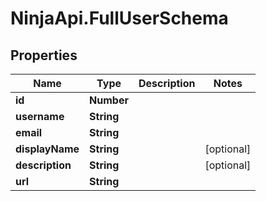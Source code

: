 # NinjaApi.FullUserSchema

## Properties

Name | Type | Description | Notes
------------ | ------------- | ------------- | -------------
**id** | **Number** |  | 
**username** | **String** |  | 
**email** | **String** |  | 
**displayName** | **String** |  | [optional] 
**description** | **String** |  | [optional] 
**url** | **String** |  | 


